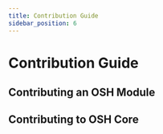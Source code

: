 ```yaml
---
title: Contribution Guide
sidebar_position: 6
---
```


# Contribution Guide

## Contributing an OSH Module

## Contributing to OSH Core